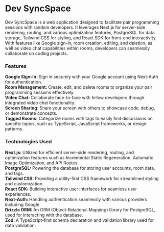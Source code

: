 <h1>Dev SyncSpace</h1>

Dev SyncSpace is a web application designed to facilitate pair programming sessions with random developers. It leverages Next.js for server-side rendering, routing, and various optimization features, PostgreSQL for data storage, Tailwind CSS for styling, and React SDK for front-end interactivity. With features like Google sign-in, room creation, editing, and deletion, as well as video chat capabilities within rooms, developers can seamlessly collaborate on coding projects.

<h3>Features</h3>

<b>Google Sign-In: </b> Sign in securely with your Google account using Next-Auth for authentication. <br>
<b>Room Management: </b> Create, edit, and delete rooms to organize your pair programming sessions effectively. <br>
<b>Video Chat: </b>  Collaborate face-to-face with fellow developers through integrated video chat functionality. <br>
<b>Screen Sharing: </b> Share your screen with others to showcase code, debug, or demonstrate concepts. <br>
<b>Tagged Rooms: </b> Categorize rooms with tags to easily find discussions on specific topics, such as TypeScript, JavaScript frameworks, or design patterns.

<h3>Technologies Used</h3>

<b>Next.js: </b>Utilized for efficient server-side rendering, routing, and optimization features such as Incremental Static Regeneration, Automatic Image Optimization, and API Routes. <br>
<b>PostgreSQL: </b>Powering the database for storing user accounts, room data, and tags. <br>
<b>Tailwind CSS: </b>Providing a utility-first CSS framework for streamlined styling and customization. <br>
<b>React SDK: </b>Building interactive user interfaces for seamless user experiences. <br>
<b>Next-Auth: </b>Handling authentication seamlessly with various providers including Google. <br>
<b>Drizzle ORM: </b>An ORM (Object-Relational Mapping) library for PostgreSQL, used for interacting with the database. <br>
<b>Zod: </b>A TypeScript-first schema declaration and validation library used for data validation. <br>
